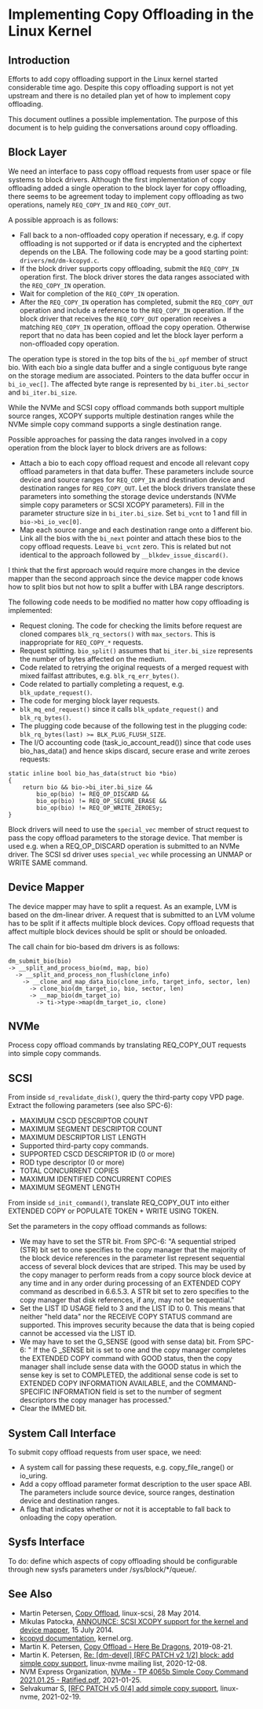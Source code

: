 # Implementing Copy Offloading in the Linux Kernel

## Introduction

Efforts to add copy offloading support in the Linux kernel started considerable
time ago. Despite this copy offloading support is not yet upstream and there is
no detailed plan yet of how to implement copy offloading.

This document outlines a possible implementation. The purpose of this document
is to help guiding the conversations around copy offloading.

## Block Layer

We need an interface to pass copy offload requests from user space or file
systems to block drivers. Although the first implementation of copy offloading
added a single operation to the block layer for copy offloading, there seems
to be agreement today to implement copy offloading as two operations,
namely `REQ_COPY_IN` and `REQ_COPY_OUT`.

A possible approach is as follows:

* Fall back to a non-offloaded copy operation if necessary, e.g. if copy
  offloading is not supported or if data is encrypted and the ciphertext
  depends on the LBA. The following code may be a good starting point:
  `drivers/md/dm-kcopyd.c`.
* If the block driver supports copy offloading, submit the `REQ_COPY_IN`
  operation first. The block driver stores the data ranges associated with the
  `REQ_COPY_IN` operation.
* Wait for completion of the `REQ_COPY_IN` operation.
* After the `REQ_COPY_IN` operation has completed, submit the `REQ_COPY_OUT`
  operation and include a reference to the `REQ_COPY_IN` operation. If the
  block driver that receives the `REQ_COPY_OUT` operation receives a matching
  `REQ_COPY_IN` operation, offload the copy operation. Otherwise report that no
  data has been copied and let the block layer perform a non-offloaded copy
  operation.

The operation type is stored in the top bits of the `bi_opf` member of struct
bio.  With each bio a single data buffer and a single contiguous byte range on
the storage medium are associated. Pointers to the data buffer occur in
`bi_io_vec[]`. The affected byte range is represented by `bi_iter.bi_sector` and
`bi_iter.bi_size`.

While the NVMe and SCSI copy offload commands both support multiple source
ranges, XCOPY supports multiple destination ranges while the NVMe simple copy
command supports a single destination range.

Possible approaches for passing the data ranges involved in a copy operation
from the block layer to block drivers are as follows:

* Attach a bio to each copy offload request and encode all relevant copy
  offload parameters in that data buffer. These parameters include source
  device and source ranges for `REQ_COPY_IN` and destination device and
  destination ranges for `REQ_COPY_OUT`. Let the block drivers translate these
  parameters into something the storage device understands (NVMe simple copy
  parameters or SCSI XCOPY parameters). Fill in the parameter structure size
  in `bi_iter.bi_size`. Set `bi_vcnt` to 1 and fill in `bio->bi_io_vec[0]`.
* Map each source range and each destination range onto a different bio. Link
  all the bios with the `bi_next` pointer and attach these bios to the copy
  offload requests. Leave `bi_vcnt` zero. This is related but not identical to
  the approach followed by `__blkdev_issue_discard()`.

I think that the first approach would require more changes in the device mapper
than the second approach since the device mapper code knows how to split bios
but not how to split a buffer with LBA range descriptors.

The following code needs to be modified no matter how copy offloading is
implemented:

* Request cloning. The code for checking the limits before request are cloned
  compares `blk_rq_sectors()` with `max_sectors`. This is inappropriate for
  `REQ_COPY_*` requests.
* Request splitting. `bio_split()` assumes that `bi_iter.bi_size` represents
  the number of bytes affected on the medium.
* Code related to retrying the original requests of a merged request with
  mixed failfast attributes, e.g. `blk_rq_err_bytes()`.
* Code related to partially completing a request, e.g. `blk_update_request()`.
* The code for merging block layer requests.
* `blk_mq_end_request()` since it calls `blk_update_request()` and
  `blk_rq_bytes()`.
* The plugging code because of the following test in the plugging code:
  `blk_rq_bytes(last) >= BLK_PLUG_FLUSH_SIZE`.
* The I/O accounting code (task_io_account_read()) since that code uses
  bio_has_data() and hence skips discard, secure erase and write zeroes
  requests:
```
static inline bool bio_has_data(struct bio *bio)
{
	return bio && bio->bi_iter.bi_size &&
	    bio_op(bio) != REQ_OP_DISCARD &&
	    bio_op(bio) != REQ_OP_SECURE_ERASE &&
	    bio_op(bio) != REQ_OP_WRITE_ZEROESy;
}
```

Block drivers will need to use the `special_vec` member of struct request to
pass the copy offload parameters to the storage device. That member is used
e.g. when a REQ_OP_DISCARD operation is submitted to an NVMe driver. The SCSI
sd driver uses `special_vec` while processing an UNMAP or WRITE SAME command.

## Device Mapper

The device mapper may have to split a request. As an example, LVM is
based on the dm-linear driver. A request that is submitted to an LVM volume
has to be split if it affects multiple block devices. Copy offload requests
that affect multiple block devices should be split or should be onloaded.

The call chain for bio-based dm drivers is as follows:
```
dm_submit_bio(bio)
-> __split_and_process_bio(md, map, bio)
  -> __split_and_process_non_flush(clone_info)
    -> __clone_and_map_data_bio(clone_info, target_info, sector, len)
      -> clone_bio(dm_target_io, bio, sector, len)
      -> __map_bio(dm_target_io)
        -> ti->type->map(dm_target_io, clone)
```

## NVMe

Process copy offload commands by translating REQ_COPY_OUT requests into simple
copy commands.

## SCSI

From inside `sd_revalidate_disk()`, query the third-party copy VPD page. Extract
the following parameters (see also SPC-6):

* MAXIMUM CSCD DESCRIPTOR COUNT
* MAXIMUM SEGMENT DESCRIPTOR COUNT
* MAXIMUM DESCRIPTOR LIST LENGTH
* Supported third-party copy commands.
* SUPPORTED CSCD DESCRIPTOR ID (0 or more)
* ROD type descriptor (0 or more)
* TOTAL CONCURRENT COPIES
* MAXIMUM IDENTIFIED CONCURRENT COPIES
* MAXIMUM SEGMENT LENGTH

From inside `sd_init_command()`, translate REQ_COPY_OUT into either EXTENDED
COPY or POPULATE TOKEN + WRITE USING TOKEN.

Set the parameters in the copy offload commands as follows:

* We may have to set the STR bit. From SPC-6: "A sequential striped (STR) bit
  set to one specifies to the copy manager that the majority of the block
  device references in the parameter list represent sequential access of
  several block devices that are striped. This may be used by the copy manager
  to perform reads from a copy source block device at any time and in any
  order during processing of an EXTENDED COPY command as described in
  6.6.5.3. A STR bit set to zero specifies to the copy manager that disk
  references, if any, may not be sequential."
* Set the LIST ID USAGE field to 3 and the LIST ID to 0. This means that
  neither "held data" nor the RECEIVE COPY STATUS command are supported. This
  improves security because the data that is being copied cannot be accessed
  via the LIST ID.
* We may have to set the G_SENSE (good with sense data) bit. From SPC-6: " If
  the G _SENSE bit is set to one and the copy manager completes the EXTENDED
  COPY command with GOOD status, then the copy manager shall include sense
  data with the GOOD status in which the sense key is set to COMPLETED, the
  additional sense code is set to EXTENDED COPY INFORMATION AVAILABLE, and the
  COMMAND-SPECIFIC INFORMATION field is set to the number of segment
  descriptors the copy manager has processed."
* Clear the IMMED bit.

## System Call Interface

To submit copy offload requests from user space, we need:

* A system call for passing these requests, e.g. copy_file_range() or io_uring.
* Add a copy offload parameter format description to the user space ABI. The
  parameters include source device, source ranges, destination device and
  destination ranges.
* A flag that indicates whether or not it is acceptable to fall back to
  onloading the copy operation.

## Sysfs Interface

To do: define which aspects of copy offloading should be configurable through
new sysfs parameters under /sys/block/*/queue/.

## See Also

* Martin Petersen, [Copy
  Offload](https://www.mail-archive.com/linux-scsi@vger.kernel.org/msg28998.html),
  linux-scsi, 28 May 2014.
* Mikulas Patocka, [ANNOUNCE: SCSI XCOPY support for the kernel and device
  mapper](https://www.mail-archive.com/linux-kernel@vger.kernel.org/msg686111.html),
  15 July 2014.
* [kcopyd documentation](https://www.kernel.org/doc/html/latest/admin-guide/device-mapper/kcopyd.html), kernel.org.
* Martin K. Petersen, [Copy Offload - Here Be Dragons](http://mkp.net/pubs/xcopy.pdf), 2019-08-21.
* Martin K. Petersen, [Re: [dm-devel] [RFC PATCH v2 1/2] block: add simple copy
support](https://lore.kernel.org/linux-nvme/yq1blf3smcl.fsf@ca-mkp.ca.oracle.com/), linux-nvme mailing list, 2020-12-08.
* NVM Express Organization, [NVMe - TP 4065b Simple Copy Command 2021.01.25 -
  Ratified.pdf](https://workspace.nvmexpress.org/apps/org/workgroup/allmembers/download.php/4773/NVMe%20-%20TP%204065b%20Simple%20Copy%20Command%202021.01.25%20-%20Ratified.pdf), 2021-01-25.
* Selvakumar S, [[RFC PATCH v5 0/4] add simple copy
  support](https://lore.kernel.org/linux-nvme/20210219124517.79359-1-selvakuma.s1@samsung.com/),
  linux-nvme, 2021-02-19.
